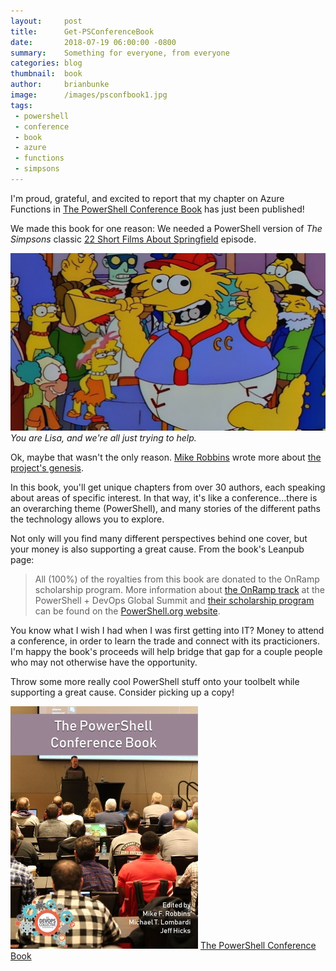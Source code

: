 ```yaml
---
layout:     post
title:      Get-PSConferenceBook
date:       2018-07-19 06:00:00 -0800
summary:    Something for everyone, from everyone
categories: blog
thumbnail:  book
author:     brianbunke
image:      /images/psconfbook1.jpg
tags:
 - powershell
 - conference
 - book
 - azure
 - functions
 - simpsons
---
```


I'm proud, grateful, and excited to report that my chapter on Azure Functions in [The PowerShell Conference Book] has just been published!

We made this book for one reason: We needed a PowerShell version of _The Simpsons_ classic [22 Short Films About Springfield] episode.

[![Gum in Lisa's Hair](/images/psconfbook1.jpg)](/images/psconfbook1.jpg)
_You are Lisa, and we're all just trying to help._

Ok, maybe that wasn't the only reason. [Mike Robbins] wrote more about [the project's genesis].

In this book, you'll get unique chapters from over 30 authors, each speaking about areas of specific interest. In that way, it's like a conference...there is an overarching theme (PowerShell), and many stories of the different paths the technology allows you to explore.

Not only will you find many different perspectives behind one cover, but your money is also supporting a great cause. From the book's Leanpub page:

> All (100%) of the royalties from this book are donated to the OnRamp scholarship program. More information about [the OnRamp track] at the PowerShell + DevOps Global Summit and [their scholarship program] can be found on the [PowerShell.org website].

You know what I wish I had when I was first getting into IT? Money to attend a conference, in order to learn the trade and connect with its practicioners. I'm happy the book's proceeds will help bridge that gap for a couple people who may not otherwise have the opportunity.

Throw some more really cool PowerShell stuff onto your toolbelt while supporting a great cause. Consider picking up a copy!

[![The PowerShell Conference Book cover](/images/psconfbook2.jpg)](https://leanpub.com/powershell-conference-book)
[The PowerShell Conference Book]



[The PowerShell Conference Book]: https://leanpub.com/powershell-conference-book
[22 Short Films About Springfield]: http://simpsons.wikia.com/wiki/22_Short_Films_About_Springfield

[Mike Robbins]: https://twitter.com/mikefrobbins
[the project's genesis]: https://mikefrobbins.com/2018/07/06/announcing-the-powershell-conference-book/

[the OnRamp track]: https://powershell.org/summit/summit-onramp/
[their scholarship program]: https://powershell.org/summit/summit-onramp/onramp-scholarship/
[PowerShell.org website]: https://powershell.org/
